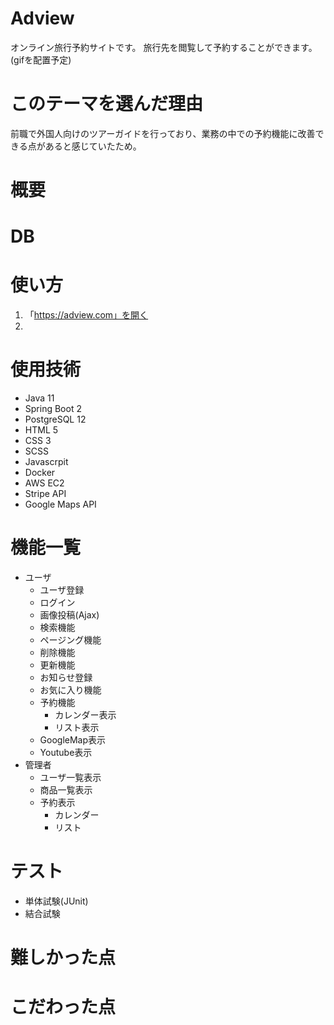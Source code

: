 # Adview
オンライン旅行予約サイトです。
旅行先を閲覧して予約することができます。
(gifを配置予定)
# このテーマを選んだ理由
前職で外国人向けのツアーガイドを行っており、業務の中での予約機能に改善できる点があると感じていたため。

# 概要

# DB

# 使い方
1. 「https://adview.com」を開く
2. 

# 使用技術
- Java 11
- Spring Boot 2
- PostgreSQL 12
- HTML 5
- CSS 3
- SCSS
- Javascrpit
- Docker
- AWS EC2
- Stripe API
- Google Maps API
# 機能一覧
- ユーザ
  - ユーザ登録
  - ログイン
  - 画像投稿(Ajax)
  - 検索機能
  - ページング機能
  - 削除機能
  - 更新機能
  - お知らせ登録
  - お気に入り機能
  - 予約機能
    - カレンダー表示
    - リスト表示
  - GoogleMap表示
  - Youtube表示
- 管理者
  - ユーザ一覧表示
  - 商品一覧表示
  - 予約表示
    - カレンダー
    - リスト

# テスト
- 単体試験(JUnit)
- 結合試験
# 難しかった点

# こだわった点
